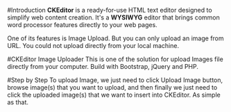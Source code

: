 #Introduction
<strong>CKEditor</strong> is a ready-for-use HTML text editor designed to simplify web content creation. It's a <strong>WYSIWYG</strong> editor that brings common word processor features directly to your web pages.

One of its features is Image Upload. But you can only upload an image from URL. You could not upload directly from your local machine.

#CKEditor Image Uploader
This is one of the solution for upload Images file directly from your computer. Build with Bootstrap, jQuery and PHP.

#Step by Step
To upload Image, we just need to click Upload Image button, browse image(s) that you want to upload, and then finally we just need to click the uploaded image(s) that we want to insert into CKEditor. As simple as that.
